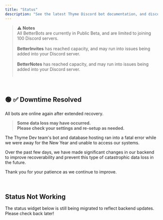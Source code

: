 ```yaml
---
title: "Status"
description: "See the latest Thyme Discord bot documentation, and discover/add new Thyme bots and services. Check Thyme bot status, uptime, and downtime notifications."
---
```


> ⚠ **Notes**
> <br>
> All BetterBots are currently in Public Beta, and are limited to joining 100 Discord servers.
> <br><br>
> **BetterInvites** has reached capacity, and may run into issues being added into your Discord server.
> <br><br>
> **BetterNotes** has reached capacity, and may run into issues being added into your Discord server.
> <br><br>

<br />

## 🟢 ✅ **Downtime Resolved**

All bots are online again after extended recovery.

> **Some data loss may have occurred.**  
> **Please check your settings and re-setup as needed.**

The Thyme Dev team's bot and database hosting ran into a fatal error while we were away for the New Year and unable to access our systems.

Over the past few days, we have made significant changes in our backend to improve recoverability and prevent this type of catastrophic data loss in the future.

Thank you for your patience as we continue to improve.

<br />

## Status Not Working

The status widget below is still being migrated to reflect backend updates. Please check back later!

<Status-BotCount />
